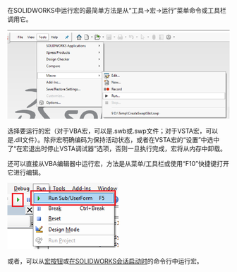 在SOLIDWORKS中运行宏的最简单方法是从“工具->宏->运行”菜单命令或工具栏调用它。

![从菜单中运行宏](running-macro-menu.png)

选择要运行的宏（对于VBA宏，可以是.swb或.swp文件；对于VSTA宏，可以是.dll文件）。除非宏明确编码为保持活动状态，或者在VSTA宏的“设置”中选中了“在宏退出时停止VSTA调试器”选项，否则一旦执行完成，宏将从内存中卸载。

还可以直接从VBA编辑器中运行宏，方法是从菜单/工具栏或使用“F10”快捷键打开它进行编辑。

![从VBA编辑器中运行宏](vba-editor-run-macro.png)

或者，可以从[宏按钮](/docs/codestack/solidworks-api/getting-started/macros/macro-buttons/)或[在SOLIDWORKS会话启动时](/docs/codestack/solidworks-api/getting-started/macros/run-macro-on-solidworks-start/)的命令行中运行宏。